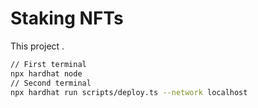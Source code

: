 # Staking NFTs

This project .


```Bash
// First terminal
npx hardhat node
// Second terminal
npx hardhat run scripts/deploy.ts --network localhost

```
